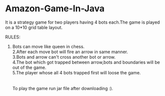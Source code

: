 # Amazon-Game-In-Java
It is a strategy game for two players having 4 bots each.The game is played on a 10*10 grid table layout.


RULES:<br>
1. Bots can move like queen in chess.<br>
2.After each move bot will fire an arrow in same manner.<br>
3.Bots and arrow can't cross another bot or arrow.<br>
4.The bot which got trapped between arrow,bots and boundaries will be out of the game.<br>
5.The player whose all 4 bots trapped first will loose the game.<br>
<br><br>
To play the game run jar file after downloading :).<br>

